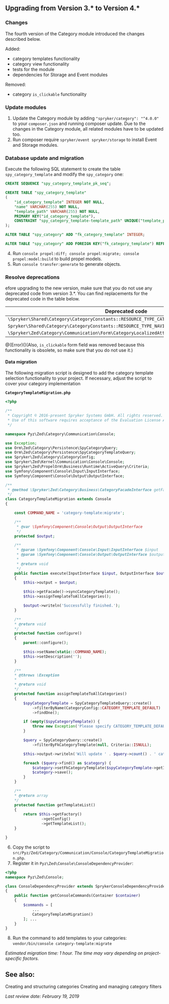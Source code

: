 ## Upgrading from Version 3.* to Version 4.*
### Changes
The fourth version of the Category module introduced the changes described below.

Added:

* category templates functionality
* category view functionality
* tests for the module
* dependencies for Storage and Event modules

Removed:

* category `is_clickable` functionality

### Update modules
1. Update the Category module by adding `"spryker/category": "^4.0.0"` to your `composer.json` and running composer update.
Due to the changes in the Category module, all related modules have to be updated too.
2. Run composer require `spryker/event spryker/storage` to install Event and Storage modules.
### Database update and migration
Execute the following SQL statement to create the table `spy_category_template` and modify the `spy_category` one:
```sql
CREATE SEQUENCE "spy_category_template_pk_seq";

CREATE TABLE "spy_category_template"
(
    "id_category_template" INTEGER NOT NULL,
    "name" VARCHAR(255) NOT NULL,
    "template_path" VARCHAR(255) NOT NULL,
    PRIMARY KEY("id_category_template"),
    CONSTRAINT "spy_category_template-template_path" UNIQUE("template_path")
);

ALTER TABLE "spy_category" ADD "fk_category_template" INTEGER;

ALTER TABLE "spy_category" ADD FOREIGN KEY("fk_category_template") REFERENCES spy_category_template(id_category_template);
```

4. Run `console propel:diff; console propel:migrate; console propel:model:build` to build propel models.
5. Run `console transfer:generate` to generate objects.

### Resolve deprecations
efore upgrading to the new version, make sure that you do not use any deprecated code from version 3.\*. You can find replacements for the deprecated code in the table below.


| Deprecated code | Replacement |
| --- | --- |
| `\Spryker\Shared\Category\CategoryConstants::RESOURCE_TYPE_CATEGORY_NODE` | `\Spryker\Shared\Category\CategoryConfig::RESOURCE_TYPE_CATEGORY_NODE` |
|`Spryker\Shared\Category\CategoryConstants::RESOURCE_TYPE_NAVIGATION`|`\Spryker\Shared\Category\CategoryConfig::RESOURCE_TYPE_NAVIGATION`|
|`\Spryker\Zed\Category\Communication\Form\CategoryLocalizedAttributeType::setDefaultOptions()`|`\Spryker\Zed\Category\Communication\Form\CategoryLocalizedAttributeType::configureOptions()`|

@(Error)()(Also, `is_clickable` form field was removed because this functionality is obsolete, so make sure that you do not use it.)
#### Data migration
The following migration script is designed to add the category template selection functionality to your project. If necessary, adjust the script to cover your category implementation

**`CategoryTemplateMigration.php`**
```php
<?php

/**
 * Copyright © 2016-present Spryker Systems GmbH. All rights reserved.
 * Use of this software requires acceptance of the Evaluation License Agreement. See LICENSE file.
 */

namespace Pyz\Zed\Category\Communication\Console;

use Exception;
use Orm\Zed\Category\Persistence\SpyCategoryQuery;
use Orm\Zed\Category\Persistence\SpyCategoryTemplateQuery;
use Spryker\Zed\Category\CategoryConfig;
use Spryker\Zed\Kernel\Communication\Console\Console;
use Spryker\Zed\PropelOrm\Business\Runtime\ActiveQuery\Criteria;
use Symfony\Component\Console\Input\InputInterface;
use Symfony\Component\Console\Output\OutputInterface;

/**
 * @method \Spryker\Zed\Category\Business\CategoryFacadeInterface getFacade()
 */
class CategoryTemplateMigration extends Console
{

    const COMMAND_NAME = 'category-template:migrate';

    /**
     * @var \Symfony\Component\Console\Output\OutputInterface
     */
    protected $output;

    /**
     * @param \Symfony\Component\Console\Input\InputInterface $input
     * @param \Symfony\Component\Console\Output\OutputInterface $output
     *
     * @return void
     */
    public function execute(InputInterface $input, OutputInterface $output)
    {
        $this->output = $output;

        $this->getFacade()->syncCategoryTemplate();
        $this->assignTemplateToAllCategories();

        $output->writeln('Successfully finished.');
    }

    /**
    * @return void
    */
    protected function configure()
    {
        parent::configure();

        $this->setName(static::COMMAND_NAME);
        $this->setDescription('');
    }

    /**
    * @throws \Exception
    *
    * @return void
    */
    protected function assignTemplateToAllCategories()
    {
        $spyCategoryTemplate = SpyCategoryTemplateQuery::create()
            ->filterByName(CategoryConfig::CATEGORY_TEMPLATE_DEFAULT)
            ->findOne();

        if (empty($spyCategoryTemplate)) {
            throw new Exception('Please specify CATEGORY_TEMPLATE_DEFAULT in your category template list configuration');
        }

        $query = SpyCategoryQuery::create()
            ->filterByFkCategoryTemplate(null, Criteria::ISNULL);

        $this->output->writeln('Will update ' . $query->count() . ' categories without template.');

        foreach ($query->find() as $category) {
            $category->setFkCategoryTemplate($spyCategoryTemplate->getIdCategoryTemplate());
            $category->save();
        }
    }

    /**
    * @return array
    */
    protected function getTemplateList()
    {
        return $this->getFactory()
                ->getConfig()
                ->getTemplateList();
    }

}
```

6. Copy the script to `src/Pyz/Zed/Category/Communication/Console/CategoryTemplateMigration.php`.
7. Register it in `Pyz\Zed\Console\ConsoleDependencyProvider`:

```php
<?php
namespace Pyz\Zed\Console;

class ConsoleDependencyProvider extends SprykerConsoleDependencyProvider
{
    public function getConsoleCommands(Container $container)
    {
        $commands = [
            ...
            CategoryTemplateMigration()
        ]; ...
    }
}
```

8. Run the command to add templates to your categories: `vendor/bin/console category-template:migrate`

_Estimated migration time: 1 hour. The time may vary depending on project-specific factors._

## See also:
Creating and structuring categories
Creating and managing category filters

_Last review date: February 19, 2019_ <!-- by Alexey Kravchenko, Andrii Tserkovnyi -->
